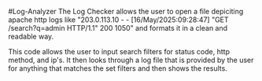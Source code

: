 #Log-Analyzer
The Log Checker allows the user to open a file depiciting apache http logs like "203.0.113.10 - - [16/May/2025:09:28:47] "GET /search?q=admin HTTP/1.1" 200 1050" and formats it in a clean and readable way.

This code allows the user to input search filters for status code, http method, and ip's. It then looks through a log file that is provided by the user for anything that matches the set filters and then shows the results.
